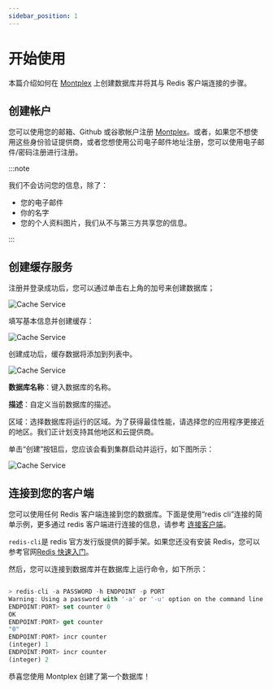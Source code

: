 ```yaml
---
sidebar_position: 1
---
```


# 开始使用

本篇介绍如何在 [Montplex](https://dev.montplex.com) 上创建数据库并将其与 Redis 客户端连接的步骤。

## 创建帐户

您可以使用您的邮箱、Github 或谷歌帐户注册 [Montplex](https://dev.montplex.com)。或者，如果您不想使用这些身份验证提供商，或者您想使用公司电子邮件地址注册，您可以使用电子邮件/密码注册进行注册。

:::note

我们不会访问您的信息，除了：

- 您的电子邮件
- 你的名字
- 您的个人资料图片，我们从不与第三方共享您的信息。

:::

## 创建缓存服务

注册并登录成功后，您可以通过单击右上角的加号来创建数据库；

![Cache Service](/docs/create.png)

填写基本信息并创建缓存：

![Cache Service](/docs/create-03.png)

创建成功后，缓存数据将添加到列表中。

![Cache Service](/docs/create-04.png)

**数据库名称**：键入数据库的名称。

**描述**：自定义当前数据库的描述。

区域：选择数据库将运行的区域。为了获得最佳性能，请选择您的应用程序更接近的地区。我们正计划支持其他地区和云提供商。

单击“创建”按钮后，您应该会看到集群启动并运行，如下图所示：

![Cache Service](/docs/show.png)

## 连接到您的客户端

您可以使用任何 Redis 客户端连接到您的数据库。下面是使用“redis cli”连接的简单示例，更多通过 redis 客户端进行连接的信息，请参考 [连接客户端](../howto/connect-your-client.mdx)。

`redis-cli`是 redis 官方发行版提供的脚手架。如果您还没有安装 Redis，您可以参考官网[Redis 快速入门](https://redis.io/docs/getting-started/)。

然后，您可以连接到数据库并在数据库上运行命令，如下所示：

```javascript

> redis-cli -a PASSWORD -h ENDPOINT -p PORT
Warning: Using a password with '-a' or '-u' option on the command line interface may not be safe.
ENDPOINT:PORT> set counter 0
OK
ENDPOINT:PORT> get counter
"0"
ENDPOINT:PORT> incr counter
(integer) 1
ENDPOINT:PORT> incr counter
(integer) 2

```

恭喜您使用 Montplex 创建了第一个数据库！
